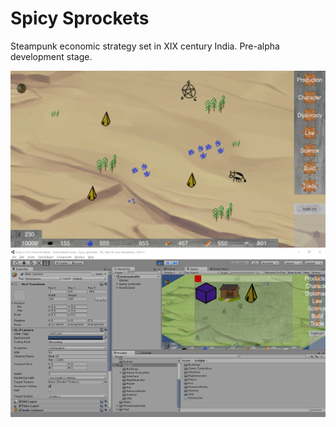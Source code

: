 Spicy Sprockets
============
Steampunk economic strategy set in XIX century India. Pre-alpha development stage.

<img src="spicy_screen_01.PNG" />
<img src="spicy_screen_02.PNG" />
